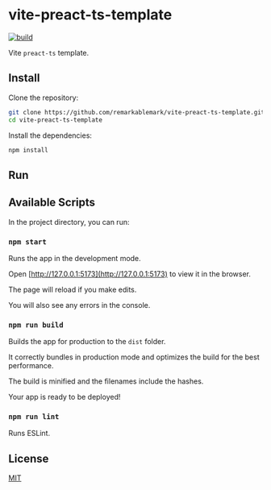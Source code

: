 # vite-preact-ts-template

[![build](https://github.com/remarkablemark/vite-preact-ts-template/actions/workflows/build.yml/badge.svg)](https://github.com/remarkablemark/vite-preact-ts-template/actions/workflows/build.yml)

Vite `preact-ts` template.

## Install

Clone the repository:

```sh
git clone https://github.com/remarkablemark/vite-preact-ts-template.git
cd vite-preact-ts-template
```

Install the dependencies:

```sh
npm install
```

## Run

## Available Scripts

In the project directory, you can run:

### `npm start`

Runs the app in the development mode.

Open [http://127.0.0.1:5173](http://127.0.0.1:5173) to view it in the browser.

The page will reload if you make edits.

You will also see any errors in the console.

### `npm run build`

Builds the app for production to the `dist` folder.

It correctly bundles in production mode and optimizes the build for the best performance.

The build is minified and the filenames include the hashes.

Your app is ready to be deployed!

### `npm run lint`

Runs ESLint.

## License

[MIT](LICENSE)
